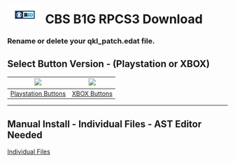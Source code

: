 # <img width="80" src="https://github.com/dylanhale/ScorebugMods/blob/main/assets/images/CBSB1G.png"> CBS B1G RPCS3 Download

### Rename or delete your qkl_patch.edat file.

## Select Button Version - (Playstation or XBOX)
| <img width="500" src="https://github.com/dylanhale/ScorebugMods/blob/main/assets/images/PlaystationC.png">  | <img width="500" src="https://github.com/dylanhale/ScorebugMods/blob/main/assets/images/XboxC.png">
|:---:|:---:|
| [Playstation Buttons](https://www.mediafire.com/file/hl4hggtemlv09m8/CBS+B1G+PSButtons+v21.rar/file) | [XBOX Buttons]() |

---------
## Manual Install - Individual Files - AST Editor Needed
[Individual Files](https://www.mediafire.com/file/y7ik79vbh4naovp/CBS+Individual+v21.rar/file)
